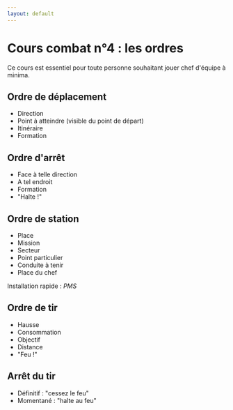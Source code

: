 ```yaml
---
layout: default
---
```


# Cours combat n°4 : les ordres

Ce cours est essentiel pour toute personne souhaitant jouer chef d'équipe à minima.

## Ordre de déplacement
* Direction
* Point à atteindre (visible du point de départ)
* Itinéraire
* Formation

## Ordre d'arrêt
* Face à telle direction
* A tel endroit
* Formation
* "Halte !"

## Ordre de station
* Place
* Mission
* Secteur
* Point particulier
* Conduite à tenir
* Place du chef

Installation rapide : *PMS*

## Ordre de tir
* Hausse
* Consommation
* Objectif
* Distance
* "Feu !"

## Arrêt du tir
* Définitif : "cessez le feu"
* Momentané  : "halte au feu"
